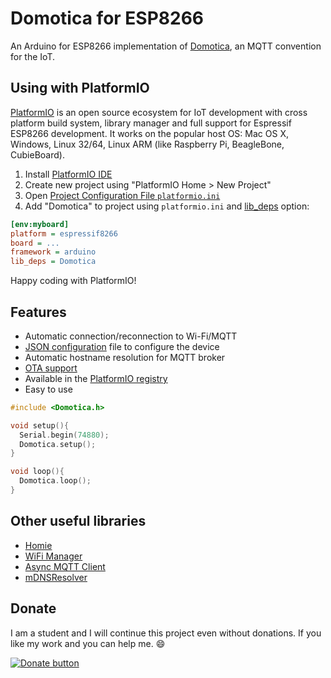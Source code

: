 # Domotica for ESP8266

An Arduino for ESP8266 implementation of [Domotica](https://github.com/shahkeyur/Domotica), an MQTT convention for the IoT.

## Using with PlatformIO

[PlatformIO](http://platformio.org) is an open source ecosystem for IoT development with cross platform build system, library manager and full support for Espressif ESP8266 development. It works on the popular host OS: Mac OS X, Windows, Linux 32/64, Linux ARM (like Raspberry Pi, BeagleBone, CubieBoard).

1. Install [PlatformIO IDE](http://platformio.org/platformio-ide)
2. Create new project using "PlatformIO Home > New Project"
3. Open [Project Configuration File `platformio.ini`](http://docs.platformio.org/page/projectconf.html)
4. Add "Domotica" to project using `platformio.ini` and [lib_deps](http://docs.platformio.org/page/projectconf/section_env_library.html#lib-deps) option:
```ini
[env:myboard]
platform = espressif8266
board = ...
framework = arduino
lib_deps = Domotica
```

Happy coding with PlatformIO!

## Features

* Automatic connection/reconnection to Wi-Fi/MQTT
* [JSON configuration](https://github.com/shahkeyur/Domotica/tree/master/data/domotica) file to configure the device
* Automatic hostname resolution for MQTT broker
* [OTA support](http://docs.platformio.org/en/latest/platforms/espressif8266.html#over-the-air-ota-update)
* Available in the [PlatformIO registry](https://platformio.org/lib/show/2980/Domotica)
* Easy to use

```c++
#include <Domotica.h>

void setup(){
  Serial.begin(74880);
  Domotica.setup();
}

void loop(){
  Domotica.loop();
}

```
## Other useful libraries

* [Homie](https://github.com/marvinroger/homie-esp8266)
* [WiFi Manager](https://github.com/tzapu/WiFiManager)
* [Async MQTT Client](https://github.com/marvinroger/async-mqtt-client)
* [mDNSResolver](https://github.com/madpilot/mDNSResolver)

## Donate

I am a student and I will continue this project even without donations. If you like my work and you can help me. :smile:

[![Donate button](https://www.paypal.com/en_US/i/btn/btn_donateCC_LG.gif)](https://www.paypal.me/keyur5156)
